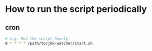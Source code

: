# How to run the script periodically

## cron
```bash
# e.g. Run the script hourly
0 * * * * /path/to/jkk-watcher/start.sh
```
